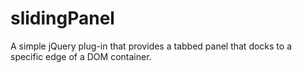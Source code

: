 slidingPanel
============

A simple jQuery plug-in that provides a tabbed panel that docks to a specific edge of a DOM container.